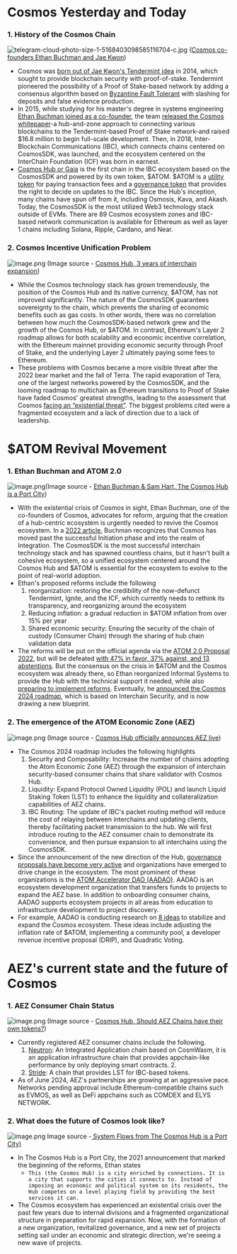# Cosmos Yesterday and Today

### 1\. History of the Cosmos Chain

![telegram-cloud-photo-size-1-5168403098585116704-c.jpg](https://i.ibb.co/RH0C5YL/telegram-cloud-photo-size-1-5168403098585116704-c.jpg)
([Cosmos co-founders Ethan Buchman and Jae Kwon](https://twitter.com/gogoDiegoCrypto/status/1804226130712449286))

* Cosmos was [born out of Jae Kwon's Tendermint idea](https://blog.cosmos.network/cosmos-history-inception-to-prelaunch-b05bcb6a4b2b) in 2014, which sought to provide blockchain security with proof-of-stake. Tendermint pioneered the possibility of a Proof of Stake-based network by adding a consensus algorithm based on [Byzantine Fault Tolerant](https://ko.wikipedia.org/wiki/%EB%B9%84%EC%9E%94%ED%8B%B0%EC%9B%80_%EC%9E%A5%EC%95%A0_%ED%97%88%EC%9A%A9) with slashing for deposits and false evidence production.
* In 2015, while studying for his master's degree in systems engineering [Ethan Buchman joined as a co-founder](https://iq.wiki/ko/wiki/ethan-buchman), the team [released the Cosmos whitepaper](https://github.com/cosmos/cosmos/blob/master/WHITEPAPER.md)-a hub-and-zone approach to connecting various blockchains to the Tendermint-based Proof of Stake network-and raised $16.8 million to begin full-scale development. Then, in 2018, Inter-Blockchain Communications (IBC), which connects chains centered on CosmosSDK, was launched, and the ecosystem centered on the InterChain Foundation (ICF) was born in earnest.
* [Cosmos Hub or Gaia](https://hub.cosmos.network/main) is the first chain in the IBC ecosystem based on the CosmosSDK and powered by its own token, $ATOM. $ATOM is a [utility token](https://github.com/Ludium-Official/road-to-dubai/blob/main/%EC%BD%94%EC%8A%A4%EB%AA%A8%EC%8A%A4%20%EB%B2%A0%EC%9D%B4%EC%A7%81/12_gas_fees.md) for paying transaction fees and a [governance token](https://www.mintscan.io/cosmos/proposals) that provides the right to decide on updates to the IBC. Since the Hub's inception, many chains have spun off from it, including Osmosis, Kava, and Akash. Today, the CosmosSDK is the most utilized Web3 technology stack outside of EVMs. There are 89 Cosmos ecosystem zones and IBC-based network communication is available for Ethereum as well as layer 1 chains including Solana, Ripple, Cardano, and Near.

### 2\. Cosmos Incentive Unification Problem

![image.png](https://i.ibb.co/197KjDD/image.png)
(Image source - [Cosmos Hub, 3 years of interchain expansion](https://twitter.com/cosmos/status/1759519043176784291/photo/1))

* While the Cosmos technology stack has grown tremendously, the position of the Cosmos Hub and its native currency, $ATOM, has not improved significantly. The nature of the CosmosSDK guarantees sovereignty to the chain, which prevents the sharing of economic benefits such as gas costs. In other words, there was no correlation between how much the CosmosSDK-based network grew and the growth of the Cosmos Hub, or $ATOM. In contrast, Ethereum's Layer 2 roadmap allows for both scalability and economic incentive correlation, with the Ethereum mainnet providing economic security through Proof of Stake, and the underlying Layer 2 ultimately paying some fees to Ethereum.
* These problems with Cosmos became a more visible threat after the 2022 bear market and the fall of Terra. The rapid evaporation of Tera, one of the largest networks powered by the CosmosSDK, and the looming roadmap to multichain as Ethereum transitions to Proof of Stake have faded Cosmos' greatest strengths, leading to the assessment that Cosmos [facing an “existential threat”](https://www.coindesk.com/tech/2023/07/26/once-a-pioneer-cosmos-blockchain-project-faces-existential-crisis/). The biggest problems cited were a fragmented ecosystem and a lack of direction due to a lack of leadership.

# $ATOM Revival Movement

### 1\. Ethan Buchman and ATOM 2\.0

![image.png](https://i.ibb.co/7gxkGGd/image.png)(Image source - [Ethan Buchman & Sam Hart, The Cosmos Hub is a Port City](https://blog.cosmos.network/the-cosmos-hub-is-a-port-city-5b7f2d28debf))

* With the existential crisis of Cosmos in sight, Ethan Buchman, one of the co-founders of Cosmos, advocates for reform, arguing that the creation of a hub-centric ecosystem is urgently needed to revive the Cosmos ecosystem. In a [2022 article](https://ebuchman.github.io/posts/phases-of-cosmos/), Buchman recognizes that Cosmos has moved past the successful Initiation phase and into the realm of Integration. The CosmosSDK is the most successful interchain technology stack and has spawned countless chains, but it hasn't built a cohesive ecosystem, so a unified ecosystem centered around the Cosmos Hub and $ATOM is essential for the ecosystem to evolve to the point of real-world adoption.
* Ethan's proposed reforms include the following
    1. reorganization: restoring the credibility of the now-defunct Tendermint, Ignite, and the ICF, which currently needs to rethink its transparency, and reorganizing around the ecosystem
    2. Reducing inflation: a gradual reduction in $ATOM inflation from over 15% per year
    3. Shared economic security: Ensuring the security of the chain of custody (Consumer Chain) through the sharing of hub chain validation data
* The reforms will be put on the official agenda via the [ATOM 2.0 Proposal 2022](https://forum.cosmos.network/t/proposal-82-rejected-atom-2-0-a-new-vision-for-cosmos-hub/7328), but will be defeated [with 47% in favor, 37% against, and 13 abstentions](https://www.mintscan.io/cosmos/proposals/82). But the consensus on the crisis in $ATOM and the Cosmos ecosystem was already there, so Ethan reorganized Informal Systems to provide the Hub with the technical support it needed, while also [preparing to implement reforms](https://medium.com/the-interchain-foundation/introducing-the-informal-hypha-cosmos-hub-roadmap-860c41594fe8). Eventually, he [announced the Cosmos 2024 roadmap](https://docs.google.com/document/d/1GZ3ebosxwOwrqExekG1N74NDJ5rGtigq2MXOjbfReaw/edit#heading=h.mqu46rxxg27c), which is based on Interchain Security, and is now drawing a new blueprint.

### 2\. The emergence of the ATOM Economic Zone (AEZ)

![image.png](https://i.ibb.co/0MtcjzG/image.png)
(Image source - [Cosmos Hub officially announces AEZ live](https://twitter.com/cosmoshub/status/1709542369404551331))

* The Cosmos 2024 roadmap includes the following highlights
    1. Security and Composability: Increase the number of chains adopting the Atom Economic Zone (AEZ) through the expansion of interchain security-based consumer chains that share validator with Cosmos Hub.
    2. Liquidity: Expand Protocol Owned Liquidity (POL) and launch Liquid Staking Token (LST) to enhance the liquidity and collateralization capabilities of AEZ chains.
    3. IBC Routing: The update of IBC's packet routing method will reduce the cost of relaying between interchains and updating clients, thereby facilitating packet transmission to the hub. We will first introduce routing to the AEZ consumer chain to demonstrate its convenience, and then pursue expansion to all interchains using the CosmosSDK.
* Since the announcement of the new direction of the Hub, [governance proposals have become very active](https://medium.com/simplystaking/the-cosmos-hub-an-introduction-to-the-internet-of-blockchains-c856949d4733) and organizations have emerged to drive change in the ecosystem. The most prominent of these organizations is the [ATOM Accelerator DAO (AADAO)](https://github.com/gaiaus/aadao). AADAO is an ecosystem development organization that transfers funds to projects to expand the AEZ base. In addition to onboarding consumer chains, AADAO supports ecosystem projects in all areas from education to infrastructure development to project discovery.
* For example, AADAO is conducting research on [8 ideas](https://forum.cosmos.network/t/recap-of-the-8-ideas-from-the-tokenomics-rfp/13824) to stabilize and expand the Cosmos ecosystem. These ideas include adjusting the inflation rate of $ATOM, implementing a community pool, a developer revenue incentive proposal (DRIP), and Quadratic Voting.

# AEZ's current state and the future of Cosmos

### 1\. AEZ Consumer Chain Status

![image.png](https://i.ibb.co/kB1VCjR/image.png)
(Image source - [Cosmos Hub, Should AEZ Chains have their own tokens?](https://forum.cosmos.network/t/should-aez-chains-have-their-own-tokens/11652))

* Currently registered AEZ consumer chains include the following.
    1. [Neutron](https://twitter.com/Neutron_org/status/1805703229537403321): An Integrated Application chain based on CosmWasm, it is an application infrastructure chain that provides appchain-like performance by only deploying smart contracts. 2.
    2. [Stride](https://twitter.com/stride_zone): A chain that provides LST for IBC-based tokens.
* As of June 2024, AEZ's partnerships are growing at an aggressive pace. Networks pending approval include Ethereum-compatible chains such as EVMOS, as well as DeFi appchains such as COMDEX and ELYS NETWORK.

### 2\. What does the future of Cosmos look like?

![image.png](https://i.ibb.co/4WFk7Ks/image.png)
Image source -[ System Flows from The Cosmos Hub is a Port City)](https://blog.cosmos.network/the-cosmos-hub-is-a-port-city-5b7f2d28debf)

* In The Cosmos Hub is a Port City, the 2021 announcement that marked the beginning of the reforms, Ethan states
    * `This (the Cosmos Hub) is a city enriched by connections. It is a city that supports the cities it connects to. Instead of imposing an economic and political system on its residents, the Hub competes on a level playing field by providing the best services it can.`
* The Cosmos ecosystem has experienced an existential crisis over the past few years due to internal divisions and a fragmented organizational structure in preparation for rapid expansion. Now, with the formation of a new organization, revitalized governance, and a new set of projects setting sail under an economic and strategic direction, we're seeing a new wave of projects.
